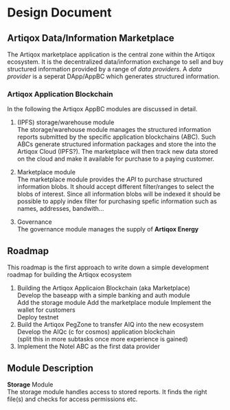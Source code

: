 # Design Document

## Artiqox Data/Information Marketplace
The Artiqox marketplace application is the central zone within the Artiqox ecosystem.
It is the decentralized data/information exchange to sell and buy structured information
provided by a range of *data providers*. A *data provider* is a seperat DApp/AppBC which
generates structured information.

### Artiqox Application Blockchain
In the following the Artiqox AppBC modules are discussed in detail.

1) (IPFS) storage/warehouse module  
The storage/warehouse module manages the structured information reports submitted by 
the specific application blockchains (ABC). Such ABCs generate structured information 
packages and store the into the Artiqox Cloud (IPFS?). The marketplace will then track
new data stored on the cloud and make it available for purchase to a paying customer.

2) Marketplace module  
The marketplace module provides the *API* to purchase structured information blobs.
It should accept different filter/ranges to select the blobs of interest. Since all 
information blobs will be indexed it should be possible to apply index filter for purchasing
spefic information such as names, addresses, bandwith...

3) Governance  
The governance module manages the supply of **Artiqox Energy**

## Roadmap
This roadmap is the first approach to write down a  simple development roadmap for building
the Artiqox ecosystem
1) Building the Artiqox Applicaion Blockchain (aka Marketplace)  
  Develop the baseapp with a simple banking and auth module  
  Add the storage module
  Add the marketplace module
  Implement the wallet for customers  
  Deploy testnet
2) Build the Artiqox PegZone to transfer AIQ into the new ecosystem
  Develop the AIQc (c for cosmos) application blockchain  
  (split this in more subtasks once more experience is gained)
3) Implement the Notel ABC as the first data provider

## Module Description
**Storage** Module  
The storage module handles access to stored reports. It finds the right file(s) and checks for 
access permissions etc.